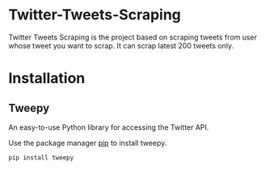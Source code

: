 # Twitter-Tweets-Scraping
Twitter Tweets Scraping is the project based on scraping tweets from user whose tweet you want to scrap.
It can scrap latest 200 tweets only.

# Installation

## Tweepy
An easy-to-use Python library for accessing the Twitter API.

Use the package manager [pip](https://pypi.org/project/tweepy/) to install tweepy.
```bash
pip install tweepy
```
